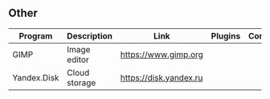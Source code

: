 ## Other

| Program | Description | Link | Plugins | Comment |
| --- | --- | --- | --- | --- |
| GIMP | Image editor | https://www.gimp.org |
| Yandex.Disk | Cloud storage | https://disk.yandex.ru |

